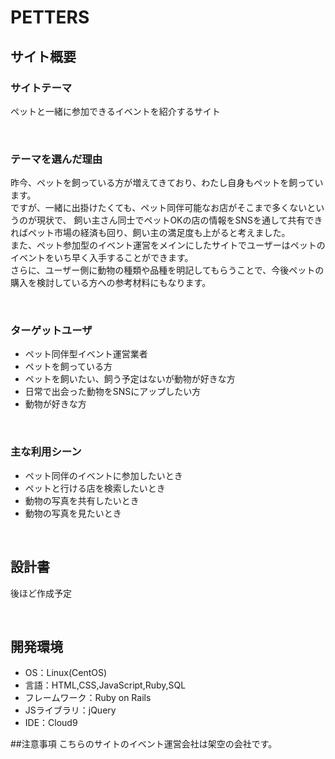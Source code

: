 <!--# README-->

<!--This README would normally document whatever steps are necessary to get the-->
<!--application up and running.-->

<!--Things you may want to cover:-->

<!--* Ruby version-->

<!--* System dependencies-->

<!--* Configuration-->

<!--* Database creation-->

<!--* Database initialization-->

<!--* How to run the test suite-->

<!--* Services (job queues, cache servers, search engines, etc.)-->

<!--* Deployment instructions-->

<!--* ...-->

# PETTERS
<!--​READMEを作成する際は、項目内の【補足説明】は削除して完成させてください。-->
## サイト概要
<!--* ペットの写真をアップするサイト-->
<!--* ペット参加型のイベントの紹介-->
<!--* 日常で出会った動物の写真を投稿することも可能（住所をリンクさせて口コミ的な要素を持たせる）-->

### サイトテーマ
ペットと一緒に参加できるイベントを紹介するサイト
<!-- 【補足説明】 -->
<!-- - 〜なコミュニティサイトorレビューサイトorSNS　と１文で記載する --> 
​
### テーマを選んだ理由
昨今、ペットを飼っている方が増えてきており、わたし自身もペットを飼っています。  
ですが、一緒に出掛けたくても、ペット同伴可能なお店がそこまで多くないというのが現状で、
飼い主さん同士でペットOKの店の情報をSNSを通して共有できればペット市場の経済も回り、飼い主の満足度も上がると考えました。  
また、ペット参加型のイベント運営をメインにしたサイトでユーザーはペットのイベントをいち早く入手することができます。  
さらに、ユーザー側に動物の種類や品種を明記してもらうことで、今後ペットの購入を検討している方への参考材料にもなります。

<!-- 【補足説明】 -->
<!-- - ですます調で記載しましょう。READMEファイルは企業様も見られます。 -->
<!-- - ３文以上記載しましょう。 -->

<!--　★テーマ理由を記載する際のポイント　-->
<!-- - 自分自身の背景の説明（このポートフォリオを作る前提を説明） -->
<!-- - 扱う題材が抱えている問題・課題の説明 -->
<!-- - ターゲットとするユーザーが持つであろう課題の説明（需要をアピールするため） -->
<!-- - 当問題を解決するために、このようなポートフォリオを制作してみようと考えました」という結び -->

<!-- ★記載例 -->
<!-- もともと料理が好きで、オリジナルレシピで料理を作ることが多いのですが、少しずつレシピが1パターンになってきており頭を悩ませていました。 -->
<!-- 身近に自分と同じように、料理を好んでする友人がいないため困っていた所、他の人がどのようなレシピで作っているのかを知れるサービスがあれば便利だと考えました。 -->
<!-- また料理好きな人だけでなく、日々料理を作る必要があるがレシピに困っている人の助けにもなると考え、このテーマにしました。 -->
​
### ターゲットユーザ
* ペット同伴型イベント運営業者
* ペットを飼っている方
* ペットを飼いたい、飼う予定はないが動物が好きな方
* 日常で出会った動物をSNSにアップしたい方
* 動物が好きな方
<!-- 【補足説明】 -->
<!-- - 〜な人という記載方法で、2つ以上記載しましょう -->
<!-- - テーマ理由と矛盾のないターゲットを選出しましょう -->
<!-- - 実際にサービスを利用する立場であると想定しましょう  -->
​
### 主な利用シーン
* ペット同伴のイベントに参加したいとき
* ペットと行ける店を検索したいとき
* 動物の写真を共有したいとき
* 動物の写真を見たいとき

<!-- 【補足説明】 -->
<!-- - 〜な時という記載方法で、2つ以上記載しましょう -->
​
## 設計書
後ほど作成予定
<!-- 【補足説明】 -->
<!-- - テーマ提出時点では不要です。 -->
<!-- - 当項目には「後ほど作成予定」と記載しましょう。 -->
​
## 開発環境
- OS：Linux(CentOS)
- 言語：HTML,CSS,JavaScript,Ruby,SQL
- フレームワーク：Ruby on Rails
- JSライブラリ：jQuery
- IDE：Cloud9

##注意事項
こちらのサイトのイベント運営会社は架空の会社です。
<!--## 使用素材-->
<!-- - 外部サービスの画像素材・音声素材を使用した場合は、必ずサービス名とURLを明記してください。 -->
<!-- - アプリケーションの実装に使用したgem/bootstrapのリファレンスなどの記載は不要です。 -->
<!-- - 使用しない場合は、使用素材の項目をREADMEから削除してください。 -->
<!-- - 架空の団体・題材を前提にポートフォリオを制作する場合、下記のテンプレートを当項目内に記載しましょう。 -->
<!-- 【テンプレート】 -->
<!-- 著作権を考慮し、架空のデータを扱う予定です。 -->
<!-- なお今後、実在するデータを利用する際には、事前に著作権保持者と契約を結んだ上で利用します。 -->